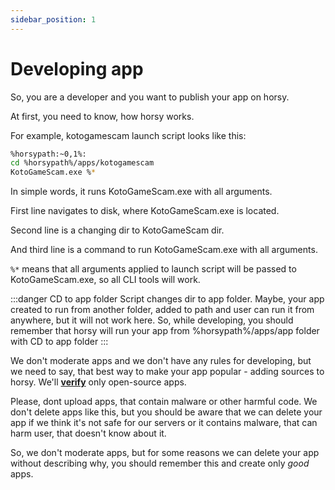 ```yaml
---
sidebar_position: 1
---
```


# Developing app

So, you are a developer and you want to publish your app on horsy.

At first, you need to know, how horsy works.

For example, kotogamescam launch script looks like this:

```bash
%horsypath:~0,1%:
cd %horsypath%/apps/kotogamescam
KotoGameScam.exe %*
```

In simple words, it runs KotoGameScam.exe with all arguments.

First line navigates to disk, where KotoGameScam.exe is located.

Second line is a changing dir to KotoGameScam dir.

And third line is a command to run KotoGameScam.exe with all arguments.

`%*` means that all arguments applied to launch script will be passed to KotoGameScam.exe, so all CLI tools will work.

:::danger CD to app folder
Script changes dir to app folder.
Maybe, your app created to run from another folder, added to path and user can run it from anywhere, but it will not work here.
So, while developing, you should remember that horsy will run your app from %horsypath%/apps/app folder with CD to app folder
:::

We don't moderate apps and we don't have any rules for developing, but we need to say, that best way to make your app popular - adding sources to horsy.
We'll **[verify](/docs/more/verification)** only open-source apps.

Please, dont upload apps, that contain malware or other harmful code.
We don't delete apps like this, but you should be aware that we can delete your app if we think it's not safe for our servers or it contains malware, that can harm user, that doesn't know about it.

So, we don't moderate apps, but for some reasons we can delete your app without describing why, you should remember this and create only *good* apps.
